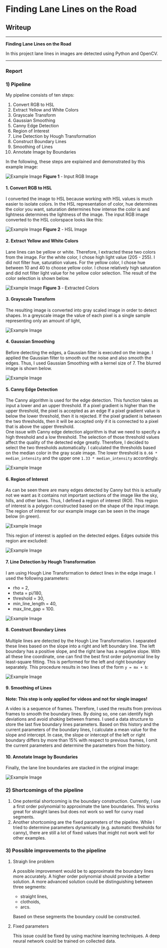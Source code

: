 # **Finding Lane Lines on the Road** 

## Writeup

---

**Finding Lane Lines on the Road**

In this project lane lines in images are detected using Python and OpenCV.

---

### Report

### 1) Pipeline 

My pipeline consists of ten steps:

1. Convert RGB to HSL
2. Extract Yellow and White Colors
3. Grayscale Transform
4. Gaussian Smoothing
5. Canny Edge Detection
6. Region of Interest
7. Line Detection by Hough Transformation
8. Construct Boundary Lines
9. Smoothing of Lines
10. Annotate Image by Boundaries

In the following, these steps are explained and demonstrated by this example image: 

![Example Image](examples/original_image.jpg)
**Figure 1** - Input RGB Image

#### 1. Convert RGB to HSL

I converted the image to HSL because working with HSL values is much easier to isolate colors.
In the HSL representation of color, hue determines the color you want, saturation determines how intense the color is and lightness determines the lightness of the image.
The input RGB image converted to the HSL colorspace looks like this:

![Example Image](examples/hsl.jpg)
**Figure 2** - HSL Image

#### 2. Extract Yellow and White Colors

Lane lines can be yellow or white. Therefore, I extracted these two colors from the image.
For the white color, I chose high light value (205 - 255). I did not filter hue, saturation values.
For the yellow color, I chose hue between 10 and 40 to choose yellow color. I chose relatively high saturation and did not filter light value for he yellow color selection.
The result of the color selection is shown below.

![Example Image](examples/extracted_colors.jpg)
**Figure 3** - Extracted Colors

#### 3. Grayscale Transform

The resulting image is converted into gray scaled image in order to detect shapes. In a greyscale image the value of each pixel is a single sample representing only an amount of light,

![Example Image](examples/grayscaled.jpg)

#### 4. Gaussian Smoothing

Before detecting the edges, a Gaussian filter is executed on the image. I applied the Gaussian filter to smooth out the noise and also smooth the edges.
Thus, I used Gaussian Smoothing with a kernel size of 7. The blurred image is shown below.

![Example Image](examples/gaussian.jpg)

#### 5. Canny Edge Detection

The Canny algorithm is used for the edge detection. This function takes as input a lower and an upper threshold. 
If a pixel gradient is higher than the upper threshold, the pixel is accepted as an edge
If a pixel gradient value is below the lower threshold, then it is rejected. 
If the pixel gradient is between the two thresholds, then it will be accepted only if it is connected to a pixel that is above the upper threshold.  
One issue with Canny edge detection algorithm is that we need to specify a high threshold and a low threshold. The selection of those threshold values affect the quality of the detected edge greatly.
Therefore, I decided to select the two thresholds automatically. I calculated the thresholds based on the median color in the gray scale image. 
The lower threshold is `0.66 * median_intensity` and the upper one `1.33 * median_intensity` accordingly.
                                                                

![Example Image](examples/edges.jpg)

#### 6. Region of Interest

As can be seen there are many edges detected by Canny but this is actually not we want as it contains not important sections of the image like the sky, hills, and other lanes. Thus, I defined a region of interest (ROI). 
This region of interest is a polygon constructed based on the shape of the input image. The region of interest for our example image can be seen in the image below (in green).

![Example Image](test_images_roi_mask/solidWhiteCurve.jpg)

This region of interest is applied on the detected edges. Edges outside this region are excluded:

![Example Image](examples/roi_mask_applied.jpg)

#### 7. Line Detection by Hough Transformation

I am using Hough Line Transformation to detect lines in the edge image. I used the following parameters:

* rho = 2,
* theta = pi/180,
* threshold = 30,
* min_line_length = 40,
* max_line_gap = 100.

![Example Image](examples/hough_lines.jpg)

#### 8. Construct Boundary Lines

Multiple lines are detected by the Hough Line Transformation. I separated these lines based on the slope into a right and left boundary line.
The left boundary has a positive slope, and the right lane has a negative slope. With all these line coordinate, one can find the best first order polynomial line by least-square fitting. This is performed for the left and right boundary separately.
This procedure results in two lines of the form ```y = mx + b```:

![Example Image](examples/lane_boundaries.jpg)

#### 9. Smoothing of Lines

__Note: This step is only applied for videos and not for single images!__

A video is a sequence of frames. Therefore, I used the results from previous frames to smooth the boundary lines. By doing so, one can identify high deviations and avoid _shaking_ between frames.
I used a data structure to store the last five boundary lines parameters. Based on this history and the current parameters of the boundary lines, I calculate a mean value for the slope and intercept.
In case, the slope or intercept of the left or right boundary differs by more than 15% with respect to previous frames, I omit the current parameters and
determine the parameters from the history.

#### 10. Annotate Image by Boundaries

Finally, the lane line boundaries are stacked in the original image:

![Example Image](examples/output.jpg)

### 2) Shortcomings of the pipeline


1. One potential shortcoming is the boundary construction. Currently, I use a first order polynomial to approximate the lane boundaries. This works great for straight lanes but does not work so well for curvy road segments.  
2. Another shortcoming are the fixed parameters of the pipeline. While I tried to determine parameters dynamically (e.g. automatic thresholds for canny), there are still a lot of fixed values that might not work well for other examples.

### 3) Possible improvements to the pipeline

1. Straigh line problem

    A possible improvement would be to approximate the boundary lines more accurately. A higher order polynomial should provide a better solution. A more advanced solution could be distinguishing between three segments:

    * straight lines,
    * clothoids,
    * arcs.

    Based on these segments the boundary could be constructed.

2. Fixed parameters

    This issue could be fixed by using machine learning techniques. A deep neural network could be trained on collected data.